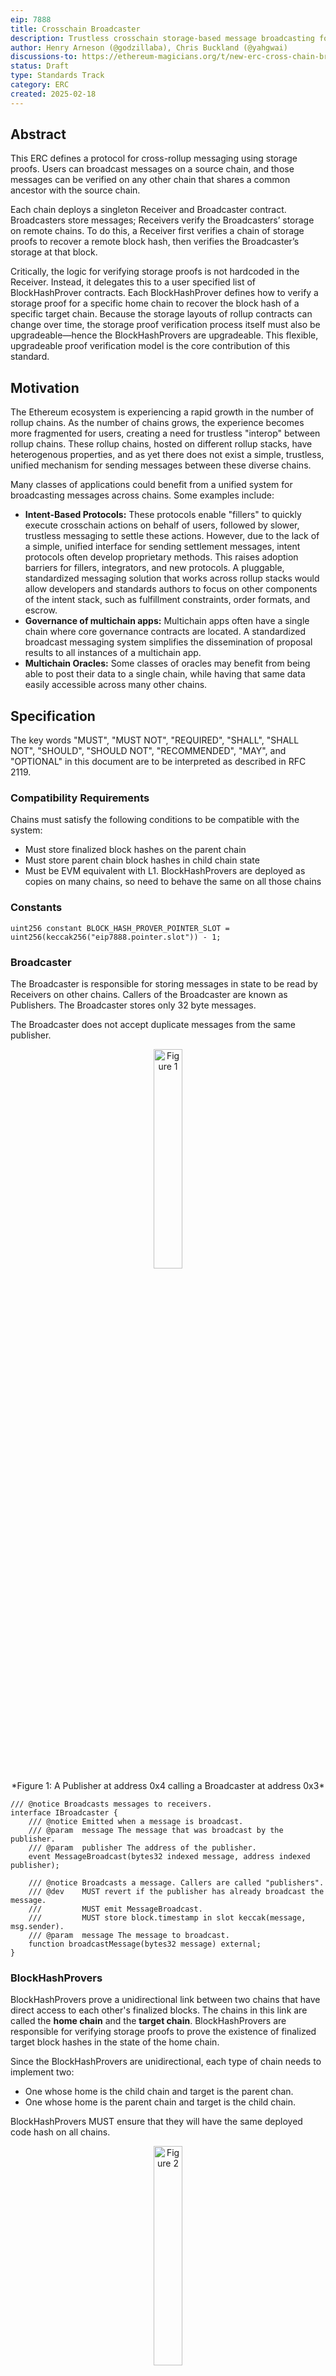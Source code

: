 ```yaml
---
eip: 7888
title: Crosschain Broadcaster
description: Trustless crosschain storage-based message broadcasting for rollups.
author: Henry Arneson (@godzillaba), Chris Buckland (@yahgwai)
discussions-to: https://ethereum-magicians.org/t/new-erc-cross-chain-broadcaster/22927
status: Draft
type: Standards Track
category: ERC
created: 2025-02-18
---
```


## Abstract

This ERC defines a protocol for cross-rollup messaging using storage proofs. Users can broadcast messages on a source chain, and those messages can be verified on any other chain that shares a common ancestor with the source chain.

Each chain deploys a singleton Receiver and Broadcaster contract. Broadcasters store messages; Receivers verify the Broadcasters’ storage on remote chains. To do this, a Receiver first verifies a chain of storage proofs to recover a remote block hash, then verifies the Broadcaster’s storage at that block.

Critically, the logic for verifying storage proofs is not hardcoded in the Receiver. Instead, it delegates this to a user specified list of BlockHashProver contracts. Each BlockHashProver defines how to verify a storage proof for a specific home chain to recover the block hash of a specific target chain. Because the storage layouts of rollup contracts can change over time, the storage proof verification process itself must also be upgradeable—hence the BlockHashProvers are upgradeable. This flexible, upgradeable proof verification model is the core contribution of this standard.

## Motivation

The Ethereum ecosystem is experiencing a rapid growth in the number of rollup chains. As the number of chains grows, the experience becomes more fragmented for users, creating a need for trustless "interop" between rollup chains. These rollup chains, hosted on different rollup stacks, have heterogenous properties, and as yet there does not exist a simple, trustless, unified mechanism for sending messages between these diverse chains.

Many classes of applications could benefit from a unified system for broadcasting messages across chains. Some examples include:

- **Intent-Based Protocols:** These protocols enable "fillers" to quickly execute crosschain actions on behalf of users, followed by slower, trustless messaging to settle these actions. However, due to the lack of a simple, unified interface for sending settlement messages, intent protocols often develop proprietary methods. This raises adoption barriers for fillers, integrators, and new protocols. A pluggable, standardized messaging solution that works across rollup stacks would allow developers and standards authors to focus on other components of the intent stack, such as fulfillment constraints, order formats, and escrow.
- **Governance of multichain apps:** Multichain apps often have a single chain where core governance contracts are located. A standardized broadcast messaging system simplifies the dissemination of proposal results to all instances of a multichain app.
- **Multichain Oracles:** Some classes of oracles may benefit from being able to post their data to a single chain, while having that same data easily accessible across many other chains.

## Specification

The key words "MUST", "MUST NOT", "REQUIRED", "SHALL", "SHALL NOT", "SHOULD", "SHOULD NOT", "RECOMMENDED", "MAY", and "OPTIONAL" in this document are to be interpreted as described in RFC 2119.

### Compatibility Requirements

Chains must satisfy the following conditions to be compatible with the system:

- Must store finalized block hashes on the parent chain
- Must store parent chain block hashes in child chain state
- Must be EVM equivalent with L1. BlockHashProvers are deployed as copies on many chains, so need to behave the same on all those chains

### Constants

```solidity
uint256 constant BLOCK_HASH_PROVER_POINTER_SLOT = uint256(keccak256("eip7888.pointer.slot")) - 1;
```

### Broadcaster

The Broadcaster is responsible for storing messages in state to be read by Receivers on other chains. Callers of the Broadcaster are known as Publishers. The Broadcaster stores only 32 byte messages.

The Broadcaster does not accept duplicate messages from the same publisher.

<div align="center">
<img src="../assets/eip-7888/broadcasting.svg" alt="Figure 1" width="30%"/>
<br/>
*Figure 1: A Publisher at address 0x4 calling a Broadcaster at address 0x3*
</div>

```solidity
/// @notice Broadcasts messages to receivers.
interface IBroadcaster {
    /// @notice Emitted when a message is broadcast.
    /// @param  message The message that was broadcast by the publisher.
    /// @param  publisher The address of the publisher.
    event MessageBroadcast(bytes32 indexed message, address indexed publisher);

    /// @notice Broadcasts a message. Callers are called "publishers".
    /// @dev    MUST revert if the publisher has already broadcast the message.
    ///         MUST emit MessageBroadcast.
    ///         MUST store block.timestamp in slot keccak(message, msg.sender).
    /// @param  message The message to broadcast.
    function broadcastMessage(bytes32 message) external;
}
```

### BlockHashProvers
BlockHashProvers prove a unidirectional link between two chains that have direct access to each other's finalized blocks. The chains in this link are called the **home chain** and the **target chain**. BlockHashProvers are responsible for verifying storage proofs to prove the existence of finalized target block hashes in the state of the home chain.

Since the BlockHashProvers are unidirectional, each type of chain needs to implement two: 
* One whose home is the child chain and target is the parent chan.
* One whose home is the parent chain and target is the child chain.

BlockHashProvers MUST ensure that they will have the same deployed code hash on all chains.

<div align="center">
<img src="../assets/eip-7888/BHP.svg" alt="Figure 2" width="30%"/>
<br/>
*Figure 2: A `BlockHashProver` with home chain L and target chain M*
</div>

```solidity
/// @notice The IBlockHashProver is responsible for retrieving the block hash of its target chain given its home chain's state.
///         The home chain's state is given either by a block hash and proof, or by the BlockHashProver executing on the home chain.
///         A single home and target chain are fixed by the logic of this contract.
interface IBlockHashProver {
    /// @notice Verify the block hash of the target chain given the block hash of the home chain and a proof.
    /// @dev    MUST revert if called on the home chain.
    ///         MUST revert if the input is invalid or the input is not sufficient to determine the block hash.
    ///         MUST return a target chain block hash.
    ///         MUST be pure, with 1 exception: MAY read address(this).code.
    /// @param  homeBlockHash The block hash of the home chain.
    /// @param  input Any necessary input to determine a target chain block hash from the home chain block hash.
    /// @return targetBlockHash The block hash of the target chain.
    function verifyTargetBlockHash(bytes32 homeBlockHash, bytes calldata input)
        external
        view
        returns (bytes32 targetBlockHash);

    /// @notice Get the block hash of the target chain. Does so by directly access state on the home chain.
    /// @dev    MUST revert if not called on the home chain.
    ///         MUST revert if the target chain's block hash cannot be determined.
    ///         MUST return a target chain block hash.
    ///         SHOULD use the input to determine a specific block hash to return. (e.g. input could be a block number)
    ///         SHOULD NOT read from its own storage. This contract is not meant to have state.
    ///         MAY make external calls.
    /// @param  input Any necessary input to fetch a target chain block hash.
    /// @return targetBlockHash The block hash of the target chain.
    function getTargetBlockHash(bytes calldata input) external view returns (bytes32 targetBlockHash);

    /// @notice Verify a storage slot given a target chain block hash and a proof.
    /// @dev    This function MUST NOT assume it is being called on the home chain.
    ///         MUST revert if the input is invalid or the input is not sufficient to determine a storage slot and its value.
    ///         MUST return a storage slot and its value on the target chain
    ///         MUST be pure, with 1 exception: MAY read address(this).code.
    /// @param  targetBlockHash The block hash of the target chain.
    /// @param  input Any necessary input to determine a single storage slot and its value.
    /// @return account The address of the account on the target chain.
    /// @return slot The storage slot of the account on the target chain.
    /// @return value The value of the storage slot.
    function verifyStorageSlot(bytes32 targetBlockHash, bytes calldata input)
        external
        view
        returns (address account, uint256 slot, bytes32 value);

    /// @notice The version of the block hash prover.
    /// @dev    MUST be pure, with 1 exception: MAY read address(this).code.
    function version() external pure returns (uint256);
}
```

### BlockHashProverPointers

BlockHashProvers can be used to get or verify target block hashes, however since their verification logic is immutable, changes to the structure of the home or target chain can break the logic in these Provers. A BlockHashProverPointer is a Pointer to a BlockHashProver which can be updated if proving logic needs to change.

BlockHashProverPointers are used to reference BlockHashProvers as opposed to referencing Provers directly. To that end, wherever a BlockHashProver is deployed a BlockHashProverPointer needs to be deployed to reference it.

BlockHashProverPointers allow a permissioned party to update the Prover reference within the Pointer. Choosing which party should have the permission to update the Prover reference should be carefully considered. The general rule is that if an update to the target or home chain could break the logic in the current Prover, then the party, or mechanism, able to make that update should also be given permission to update the Prover. See [Security Considerations](#security-considerations) for more information on BlockHashProverPointer ownership and updates.

When updating a BlockHashProverPointer to point to a new BlockHashProver implementation:
* The home and target chain of the new BlockHashProver MUST be identical to the previous BlockHashProver.
* The new BlockHashProver MUST have a higher version than the previous BlockHashProver.

BlockHashProverPointers MUST store the code hash of the BlockHashProver implementation in slot `BLOCK_HASH_PROVER_POINTER_SLOT`.

<div align="center">
<img src="../assets/eip-7888/pointer.svg" alt="Figure 3" width="30%"/>
<br/>
*Figure 3: A `BlockHashProverPointer` at address 0xA pointing to a `BlockHashProver` with home chain L and target chain M*
</div>

```solidity
/// @title  IBlockHashProverPointer
/// @notice Keeps the code hash of the latest version of a block hash prover.
///         MUST store the code hash in storage slot BLOCK_HASH_PROVER_POINTER_SLOT.
///         Different versions of the prover MUST have the same home and target chains.
///         If the pointer's prover is updated, the new prover MUST have a higher IBlockHashProver::version() than the old one.
///         These pointers are always referred to by their address on their home chain.
interface IBlockHashProverPointer {
    /// @notice Return the code hash of the latest version of the prover.
    function implementationCodeHash() external view returns (bytes32);

    /// @notice Return the address of the latest version of the prover on the home chain.
    function implementationAddress() external view returns (address);
}
```

### Routes

A route is a relative path from a Receiver on a local chain to a remote chain. It is constructed of many single degree links dictated by BlockHashProverPointers. Receivers use the BlockHashProvers that the Pointers reference to verify a series of proofs to obtain the remote chain's block hash. A route defined by the list of Pointer addresses on their home chains.

A valid route MUST obey the following:
- Home chain of the `route[0]` Pointer must equal the local chain
- Target chain of the `route[i]` Pointer must equal home chain of the `route[i+1]` Pointer

<div align="center">
<img src="../assets/eip-7888/route.svg" alt="Figure 4" width="80%"/>
<br/>
*Figure 4: A route [0xA, 0xB, 0xC] from chain L to chain R*<br/>
*Chain L is an L2, Chain M is Ethereum Mainnet, Chain P is another L2, and Chain R is an L3 settling to Chain P* 
</div>

### Identifiers

Accounts on remote chains are identified by the route taken from the local chain plus the address on the remote chain. The Pointer addresses used in the route, along with the remote address, are cumulatively keccak256 hashed together to form a **Remote Account ID**.

In this way any address on a remote chain, including Pointers and Broadcasters, can be uniquely identified relative to the local chain by their Remote Account ID.

ID's depend on a route and are therefore always *relative* to a local chain. In other words, the same account on a given chain will have different ID's depending on the route from the local chain.

The Remote Account ID is defined as `accumulator([...route, remoteAddress])`

```solidity
function accumulator(address[] memory elems) pure returns (bytes32 acc) {
    for (uint256 i = 0; i < elems.length; i++) {
        acc = keccak256(abi.encode(acc, elems[i]));
    }
}
```

In Figure 4:
- The Remote Account ID of Broadcaster at `0x3` is `accumulator([0xA, 0xB, 0xC, 0x3])`
- The Remote Account ID of BlockHashProverPointer `0xC` is `accumulator([0xA, 0xB, 0xC])`.

### BlockHashProverCopies

BlockHashProverCopies are exact copies of BlockHashProvers deployed on non-home chains. When a BlockHashProver code hash is de-referenced from a Pointer, a copy of the BlockHashProver may be used to execute its logic. Since the Pointer references the prover by code hash, a local copy of the Prover can be deployed and used to execute specific proving logic. The Receiver caches a map of `mapping(bytes32 blockHashProverPointerId => IBlockHashProver blockHashProverCopy)` to keep track of BlockHashProverCopies. 

<div align="center">
<img src="../assets/eip-7888/BHPCopy.svg" alt="Figure 5" width="30%"/>
<br/>
*Figure 5: A BlockHashProverCopy of BlockHashProver M->P on chain L*
</div>

### Receiver

The Receiver is responsible for verifying 32 byte messages deposited in Broadcasters on other chains. The caller provides the Receiver with a route to the remote account and proof to verify the route.

<div align="center">
<img src="../assets/eip-7888/receiving.svg" alt="Figure 6" width="80%"/>
<br/>
*Figure 6: Example of a Receiver reading a message from a Broadcaster on chain R*
</div>

The calls in Figure 6 perform the following operations:
1. Subscriber calls `IReceiver::verifyBroadcastMessage`, passing route `[0xA, 0xB, 0xC]`, proof data, message, publisher.
1. Receiver calls `IBlockHashProverPointer(0xA)::implementationAddress` to get the address of BlockHashProver L->M
1. Receiver calls `IBlockHashProver(Prover L->M)::getTargetBlockHash`, passing input given by Subscriber to get a block hash of chain M.
1. Receiver calls `IBlockHashProver(Prover Copy M->P)::verifyTargetBlockHash`, passing chain M's block hash and proof data by Subscriber to get a block hash of chain P.
1. Receiver calls `IBlockHashProver(Prover Copy P->R)::verifyTargetBlockHash`, passing chain P's block hash and proof data by Subscriber to get a block hash of chain R.
1. Finally, Receiver calls `IBlockHashProver(Prover Copy P->R)::verifyStorageSlot`, passing input given by Subscriber to get a storage slot from the Broadcaster. The Receiver returns the Broadcaster's Remote Account ID and the message's timestamp to Subscriber.

```solidity
/// @notice Reads messages from a broadcaster.
interface IReceiver {
    /// @notice Arguments required to read storage of an account on a remote chain.
    /// @dev    The storage proof is always for a single slot, if the proof is for multiple slots the IReceiver MUST revert
    /// @param  route The home chain addresses of the BlockHashProverPointers along the route to the remote chain.
    /// @param  bhpInputs The inputs to the BlockHashProver / BlockHashProverCopies.
    /// @param  storageProof Proof passed to the last BlockHashProver / BlockHashProverCopy
    ///                      to verify a storage slot given a target block hash.
    struct RemoteReadArgs {
        address[] route;
        bytes[] bhpInputs;
        bytes storageProof;
    }

    /// @notice Reads a broadcast message from a remote chain.
    /// @param  broadcasterReadArgs A RemoteReadArgs object:
    ///         - The route points to the broadcasting chain
    ///         - The account proof is for the broadcaster's account
    ///         - The storage proof is for the message slot
    /// @param  message The message to read.
    /// @param  publisher The address of the publisher who broadcast the message.
    /// @return broadcasterId The broadcaster's unique identifier.
    /// @return timestamp The timestamp when the message was broadcast.
    function verifyBroadcastMessage(RemoteReadArgs calldata broadcasterReadArgs, bytes32 message, address publisher)
        external
        view
        returns (bytes32 broadcasterId, uint256 timestamp);

    /// @notice Updates the block hash prover copy in storage.
    ///         Checks that BlockHashProverCopy has the same code hash as stored in the BlockHashProverPointer
    ///         Checks that the version is increasing.
    /// @param  bhpPointerReadArgs A RemoteReadArgs object:
    ///         - The route points to the BlockHashProverPointer's home chain
    ///         - The account proof is for the BlockHashProverPointer's account
    ///         - The storage proof is for the BLOCK_HASH_PROVER_POINTER_SLOT
    /// @param  bhpCopy The BlockHashProver copy on the local chain.
    /// @return bhpPointerId The ID of the BlockHashProverPointer
    function updateBlockHashProverCopy(RemoteReadArgs calldata bhpPointerReadArgs, IBlockHashProver bhpCopy)
        external
        returns (bytes32 bhpPointerId);

    /// @notice The BlockHashProverCopy on the local chain corresponding to the bhpPointerId
    ///         MUST return 0 if the BlockHashProverPointer does not exist.
    function blockHashProverCopy(bytes32 bhpPointerId) external view returns (IBlockHashProver bhpCopy);
}
```

## Rationale

### Broadcast vs Unicast

A contract on any given chain cannot dictate which other chains can and cannot inspect its state. Contracts are naturally broadcasting their state to anything capable of reading it. Targeted messaging applications can always be built on top of a broadcast messaging system.

See [Reference Implementation](#reference-implementation) for an example of a unicast application.

### Using Storage Proofs

Message reading uses storage proofs. An alternative to this would be to pass messages (perhaps batched) via the canonical bridges of the chains. However storage proofs have some advantages over this method:

- They only require gas tokens on the chains where the message is sent and received, none on the chains on the route in between.
- Batching by default. Since storage slots share a common storage root, caching the storage root allows readers to open adjacent slots at lower cost. This provides a form of implicit batching, whereas canonical bridges would need to create a form of explicit batching.
- If the common ancestor of the two chains is Ethereum, sending a message using the canonical bridges would require sending a transaction on Ethereum, which would likely incur a high cost.

#### Cost Comparison
Here we compare the cost of using storage proofs vs sending messages via the canonical bridge, where the parent chain is Ethereum. Here, we will only consider the cost of the L1 gas as we assume it to dominate the L2 gas costs.

Each step along the route requires 1 storage proof. These proofs can be estimated at roughly 6.5k bytes. These proofs will likely be submitted on an L2/L3 and therefore be included in blobs on the L1, which have a fluctuating blob gas price. Since rollups can dynamically switch between calldata and blobs, we can work out a maximum amount of normal L1 gas that could be using the standard cost of calldata as an upper bound. Post Pectra, the upper bound for non-zero-byte calldata is 40 gas per byte, which for 6.5k bytes equates to 260,000 L1 gas.

We want to compare this to sending a single message via a canonical rollup bridge, which is either a parent->child or child->parent message. This estimate is dependent on specific implementations of the bridge for different rollup frameworks, but we estimate it to be around 150,000 gas.

This puts the upper bound of the storage proof to be around 2x that of the canonical bridge, but in practice this upper bound is rarely reached. On top of that, the Receiver can implement a caching policy allowing many messages to share the same storage proofs.

### Caching
This ERC does not currently describe how the Receiver can cache the results of storage proofs to improve efficiency. In brief, once a storage proof is executed it never needs to be executed again, and instead the result can be stored by the Receiver. This allows messages that share the same, or partially the same, route to share previously executed storage proofs and instead lookup the result. As an example we can consider the route between two L2s:
1. Ethereum block hash is looked up directly on L2' by the Receiver on L2'
2. The block hash of L2'' is proven using a storage proof
3. The account of root of the Broadcaster on L2'' is proven using a storage proof
4. The slot value in the Broadcaster account is proven using a storage proof
The result of everything up to step 4 in this process can be stored in a Receiver cache and re-used by any unread messages in the Broadcaster. The Receiver can even go further and cache individual nodes in the account trie to make step 4. cheaper for previous messages.

### Using Routes in Identifiers

Chains are often identified by chain ID's. Chain ID's are set by the chain owner so they are not guaranteed to be unique. Using the addresses of the Pointers is guaranteed to be unique as it provides a way to unwrap the nested block hashes embedded in the state roots. A storage slot on a remote chain can be identified by many different remote account ID's, but one remote account ID cannot identify more than one storage slot.

### BlockHashProvers, Pointers, and Copies

#### BlockHashProvers
Each rollup implements unique logic for managing and storing block hashes. To accommodate this diversity, BlockHashProvers implement chain-specific procedures. This flexibility allows integration with each rollup's distinct architecture.

The BlockHashProver handles the final step of verifying a storage slot given a target block hash to accomodate rollups with differing state trie formats.

#### BlockHashProverPointers
Routes reference BlockHashProvers through Pointers rather than directly. This indirection is crucial because:
- Chain upgrades may require BlockHashProver redeployments
- Routes must remain stable and valid across these upgrades - ensuring in-flight messages are not broken
- Pointers maintain route consistency while allowing BlockHashProver implementations to evolve

#### BlockHashProverCopies
Since BlockHashProverPointers reference BlockHashProvers via their code hash, a copy of the BlockHashProver can be deployed anywhere and reliably understood to contain the same code as that referenced by the Pointer. This allows the Receiver to locally use the code of a BlockHashProver whose home chain is a remote chain.

## Reference Implementation

The following is an example of a one-way crosschain token migrator. The burn side of the migrator is a publisher which sends burn messages through a Broadcaster. The mint side subscribes to these burn messages through a Receiver on another chain.

```solidity
/// @notice Message format for the burn and mint migrator.
struct BurnMessage {
    address mintTo;
    uint256 amount;
    uint256 nonce;
}
```

```solidity
/// @notice The burn side of an example one-way cross chain token migrator.
/// @dev    This contract is considered a "publisher"
contract Burner {
    /// @notice The token to burn.
    IERC20 public immutable burnToken;
    /// @notice The broadcaster to publish messages through.
    IBroadcaster public immutable broadcaster;
    /// @notice An incrementing nonce, so each burn is a unique message.
    uint256 public burnCount;

    /// @notice Event emitted when tokens are burned.
    /// @dev    Publishers SHOULD emit enough information to reconstruct the message.
    event Burn(BurnMessage messageData);

    constructor(IERC20 _burnToken, IBroadcaster _broadcaster) {
        burnToken = _burnToken;
        broadcaster = _broadcaster;
    }

    /// @notice Burn the tokens and broadcast the event.
    ///         The corresponding token minter will subscribe to the message on another chain and mint the tokens.
    function burn(address mintTo, uint256 amount) external {
        // first, pull in the tokens and burn them
        burnToken.transferFrom(msg.sender, address(this), amount);
        burnToken.burn(amount);

        // next, build a unique message
        BurnMessage memory messageData = BurnMessage({mintTo: mintTo, amount: amount, nonce: burnCount++});
        bytes32 message = keccak256(abi.encode(messageData));

        // finally, broadcast the message
        broadcaster.broadcastMessage(message);

        emit Burn(messageData);
    }
}
```

```solidity
/// @notice The mint side of an example one-way cross chain token migrator.
///         This contract must be given minting permissions on its token.
/// @dev    This contract is considered a "subscriber"
contract Minter {
    /// @notice Address of the Burner contract on the other chain.
    address public immutable burner;
    /// @notice The BroadcasterID corresponding to the broadcaster on the other chain that the Burner uses.
    ///         The Minter will only accept messages published by the Burner through this Broadcaster.
    bytes32 public immutable broadcasterId;
    /// @notice The receiver to listen for messages through.
    IReceiver public immutable receiver;
    /// @notice A mapping to keep track of which messages have been processed.
    ///         Subscribers SHOULD keep track of processed messages because the Receiver does not.
    ///         The Broadcaster ensures messages are unique, so true duplicates are not possible.
    mapping(bytes32 => bool) public processedMessages;
    /// @notice The token to mint.
    IERC20 public immutable mintToken;

    constructor(address _burner, bytes32 _broadcasterId, IReceiver _receiver, IERC20 _mintToken) {
        burner = _burner;
        broadcasterId = _broadcasterId;
        receiver = _receiver;
        mintToken = _mintToken;
    }

    /// @notice Mint the tokens when a message is received.
    function mintTokens(IReceiver.RemoteReadArgs calldata broadcasterReadArgs, BurnMessage calldata messageData)
        external
    {
        // calculate the message from the data
        bytes32 message = keccak256(abi.encode(messageData));

        // ensure the message has not been processed
        require(!processedMessages[message], "Minter: Message already processed");

        // verify the broadcast message
        (bytes32 actualBroadcasterId,) = receiver.verifyBroadcastMessage(broadcasterReadArgs, message, burner);

        // ensure the message is from the expected broadcaster
        require(actualBroadcasterId == broadcasterId, "Minter: Invalid broadcaster ID");

        // mark the message as processed
        processedMessages[message] = true;

        // mint tokens to the recipient
        mintToken.mint(messageData.mintTo, messageData.amount);
    }
}
```

## Security Considerations

### Chain Upgrades
If a chain upgrades such that a BlockHashProver's `verifyTargetBlockHash` or `getTargetBlockHash` functions might return data besides a finalized target block hash, then invalid messages could be read by a `Receiver`. For instance, if a chain stores its block hashes on the parent chain in a specific mapping, and that storage location is later repurposed, then an old BlockHashProver might be able to pass along an invalid block hash. It is therefore important that either:
* the BlockHashProver is written in such a way to detect changes like this
* the owner who is able to repurpose these storage locations is aware of the BlockHashProver and ensures they don't break it

### BlockHashProverPointer Ownership / Updates
A malicious BlockHashProverPointer owner can DoS or forge messages. However, so can the chain owner responsible for setting the location of historical parent/child block hashes. Therefore it is expected that this chain owner be the same as the owner of the BlockHashProverPointer so as not to introduce additional risks.

* If the target chain of the referenced BlockHashProver is the parent chain, the home chain owner is expected to be the BlockHashProverPointer's owner.
* If the target chain of the referenced BlockHashProver is the child chain, the target chain owner is expected to be the BlockHashProverPointer's owner.

If an owner neglects their responsibility to update the Pointer with new BlockHashProver implementations when necessary, messages could fail to reach their destinations.

If an owner maliciously updates a Pointer to point to a BlockHashProver that produces fraudulent results, messages can be forged.

If there is confidence that a chain along the route connecting them will not upgrade to break a BlockHashProver, an unowned BlockHashProverPointer can be deployed in the absence of a properly owned one.

### Message guarantees
This ERC describes a protocol for ensuring that messages from remote chains CAN be read, but not that they WILL be read. It is the responsibility of the Receiver caller to choose which messages they wish to read.

Since the ERC only uses finalized blocks, messages may take a long time to propagate between chains. Finalisation occurs sequentially in the route, therefore time to read a message is the sum of the finalisation of each of the block hashes at each step in the route.

## Copyright
Copyright and related rights waived via [CC0](../LICENSE.md).
